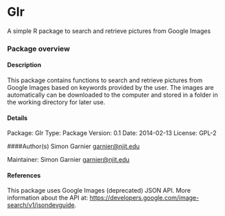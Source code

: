 GIr
===

A simple R package to search and retrieve pictures from Google Images

### Package overview

#### Description
This package contains functions to search and retrieve pictures from Google Images based on keywords provided by the user. The images are automatically can be downloaded to the computer and stored in a folder in the working directory for later use.

#### Details
Package:   GIr
Type:	 Package
Version:	 0.1
Date:	 2014-02-13
License:	 GPL-2

####Author(s)
Simon Garnier <garnier@njit.edu>

Maintainer: Simon Garnier <garnier@njit.edu>

#### References
This package uses Google Images (deprecated) JSON API. More information about the API at: https://developers.google.com/image-search/v1/jsondevguide.